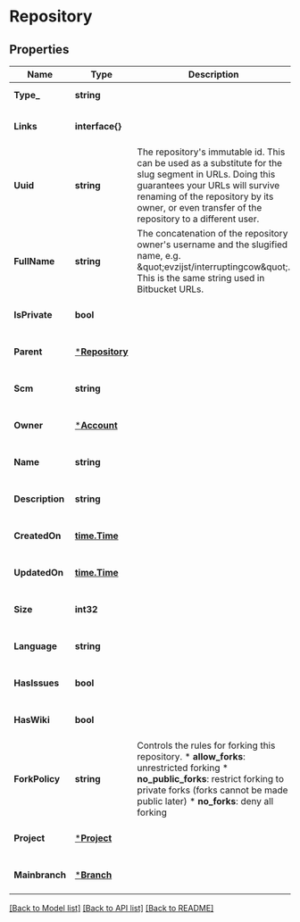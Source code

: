 # Repository

## Properties
Name | Type | Description | Notes
------------ | ------------- | ------------- | -------------
**Type_** | **string** |  | [default to null]
**Links** | **interface{}** |  | [optional] [default to null]
**Uuid** | **string** | The repository&#39;s immutable id. This can be used as a substitute for the slug segment in URLs. Doing this guarantees your URLs will survive renaming of the repository by its owner, or even transfer of the repository to a different user. | [optional] [default to null]
**FullName** | **string** | The concatenation of the repository owner&#39;s username and the slugified name, e.g. \&quot;evzijst/interruptingcow\&quot;. This is the same string used in Bitbucket URLs. | [optional] [default to null]
**IsPrivate** | **bool** |  | [optional] [default to null]
**Parent** | [***Repository**](repository.md) |  | [optional] [default to null]
**Scm** | **string** |  | [optional] [default to null]
**Owner** | [***Account**](account.md) |  | [optional] [default to null]
**Name** | **string** |  | [optional] [default to null]
**Description** | **string** |  | [optional] [default to null]
**CreatedOn** | [**time.Time**](time.Time.md) |  | [optional] [default to null]
**UpdatedOn** | [**time.Time**](time.Time.md) |  | [optional] [default to null]
**Size** | **int32** |  | [optional] [default to null]
**Language** | **string** |  | [optional] [default to null]
**HasIssues** | **bool** |  | [optional] [default to null]
**HasWiki** | **bool** |  | [optional] [default to null]
**ForkPolicy** | **string** |  Controls the rules for forking this repository.  * **allow_forks**: unrestricted forking * **no_public_forks**: restrict forking to private forks (forks cannot   be made public later) * **no_forks**: deny all forking  | [optional] [default to null]
**Project** | [***Project**](project.md) |  | [optional] [default to null]
**Mainbranch** | [***Branch**](branch.md) |  | [optional] [default to null]

[[Back to Model list]](../README.md#documentation-for-models) [[Back to API list]](../README.md#documentation-for-api-endpoints) [[Back to README]](../README.md)


